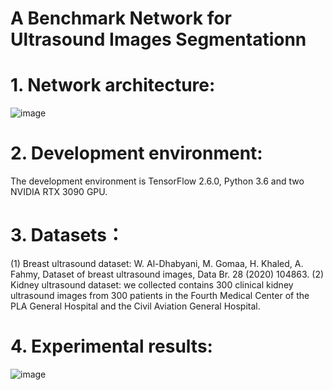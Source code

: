 #  A Benchmark Network for Ultrasound Images Segmentationn

# 1. Network architecture:

![image](https://user-images.githubusercontent.com/52651150/155665056-b8314a7b-4e3c-4a72-8f6c-0854a7173074.png)

# 2. Development environment:


The development environment is TensorFlow 2.6.0, Python 3.6 and two NVIDIA RTX 3090 GPU.
	
# 3. Datasets：

(1) Breast ultrasound dataset: W. Al-Dhabyani, M. Gomaa, H. Khaled, A. Fahmy, Dataset of breast ultrasound images, Data Br. 28 (2020) 104863.
(2) Kidney ultrasound dataset: we collected contains 300 clinical kidney ultrasound images from 300 patients in the Fourth Medical Center of the PLA General Hospital and the Civil Aviation General Hospital.
	
# 4. Experimental results:

![image](https://user-images.githubusercontent.com/52651150/155665126-cc47a596-9b8d-4c44-bc8f-081b88322194.png)


